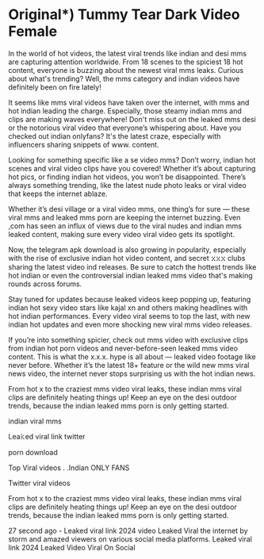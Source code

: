 # Original*) Tummy Tear Dark Video Female
In the world of hot videos, the latest viral trends like indian and desi mms are capturing attention worldwide. From 18 scenes to the spiciest 18 hot content, everyone is buzzing about the newest viral mms leaks. Curious about what's trending? Well, the mms category and indian videos have definitely been on fire lately!

It seems like mms viral videos have taken over the internet, with mms and hot indian leading the charge. Especially, those steamy indian mms and clips are making waves everywhere! Don't miss out on the leaked mms desi or the notorious viral video that everyone’s whispering about. Have you checked out indian onlyfans? It's the latest craze, especially with influencers sharing snippets of www. content.

Looking for something specific like a se video mms? Don’t worry, indian hot scenes and viral video clips have you covered! Whether it’s about capturing hot pics, or finding indian hot videos, you won’t be disappointed. There’s always something trending, like the latest nude photo leaks or viral video that keeps the internet ablaze.

Whether it’s desi village or a viral video mms, one thing’s for sure — these viral mms and leaked mms porn are keeping the internet buzzing. Even ,com has seen an influx of views due to the viral nudes and indian mms leaked content, making sure every video viral video gets its spotlight.

Now, the telegram apk download is also growing in popularity, especially with the rise of exclusive indian hot video content, and secret 𝚡𝚡𝚡 clubs sharing the latest video ind releases. Be sure to catch the hottest trends like hot indian or even the controversial indian leaked mms video that's making rounds across forums.

Stay tuned for updates because leaked videos keep popping up, featuring indian hot sexy video stars like kajal xn and others making headlines with hot indian performances. Every video viral seems to top the last, with new indian hot updates and even more shocking new viral mms video releases.

If you’re into something spicier, check out mms video with exclusive clips from indian hot porn videos and never-before-seen leaked mms video content. This is what the x.x.x. hype is all about — leaked video footage like never before. Whether it’s the latest 18+ feature or the wild new mms viral news video, the internet never stops surprising us with the hot indian news.

From hot x to the craziest mms video viral leaks, these indian mms viral clips are definitely heating things up! Keep an eye on the desi outdoor trends, because the indian leaked mms porn is only getting started.

indian viral mms

Lea𝚔ed viral link twitter

 porn download

Top Viral videos
.
.Indian ONLY FANS

Twitter viral videos

From hot x to the craziest mms video viral leaks, these indian mms viral clips are definitely heating things up! Keep an eye on the desi outdoor trends, because the indian leaked mms porn is only getting started.

27 second ago - Leaked viral link 2024 video Leaked Viral the internet by storm and amazed viewers on various social media platforms. Leaked viral link 2024 Leaked Video Viral On Social
